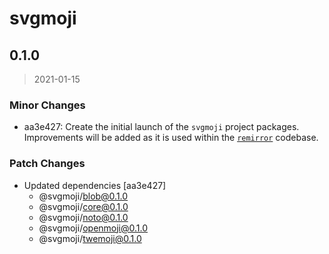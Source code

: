 # svgmoji

## 0.1.0

> 2021-01-15

### Minor Changes

- aa3e427: Create the initial launch of the `svgmoji` project packages. Improvements will be added
  as it is used within the [`remirror`](https://remirror.io) codebase.

### Patch Changes

- Updated dependencies [aa3e427]
  - @svgmoji/blob@0.1.0
  - @svgmoji/core@0.1.0
  - @svgmoji/noto@0.1.0
  - @svgmoji/openmoji@0.1.0
  - @svgmoji/twemoji@0.1.0
